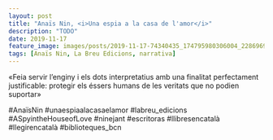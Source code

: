 ```yaml
---
layout: post
title: "Anaïs Nin, <i>Una espia a la casa de l'amor</i>"
description: "TODO"
date: 2019-11-17
feature_image: images/posts/2019-11-17-74340435_174795980306004_2286969305770386423_n_17869565179515805.jpg
tags: [Anaïs Nin, La Breu Edicions, narrativa]
---
```


«Feia servir l’enginy i els dots interpretatius amb una finalitat perfectament justificable: protegir els éssers humans de les veritats que no podien suportar»
<!--more-->

#AnaïsNin #unaespiaalacasaelamor #labreu_edicions #ASpyintheHouseofLove #ninejant #escritoras #llibresencatalà #llegirencatalà #biblioteques_bcn


